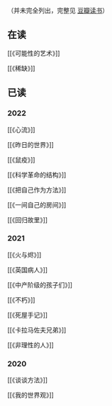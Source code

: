 ---
---

（并未完全列出，完整见 [豆瓣读书](https://book.douban.com/people/Gnblink/)）


## 在读
[[《可能性的艺术》]]

[[《稀缺》]]

## 已读

### 2022

[[《心流》]]

[[《昨日的世界》]]

[[《鼠疫》]]

[[《科学革命的结构》]]

[[《把自己作为方法》]]

[[《一间自己的房间》]]

[[《回归故里》]]

### 2021
[[《火与烬》]]

[[《英国病人》]]

[[《中产阶级的孩子们》]]

[[《不朽》]]

[[《死屋手记》]]

[[《卡拉马佐夫兄弟》]]

[[《非理性的人》]]



### 2020
[[《谈谈方法》]]

[[《我的世界观》]]

